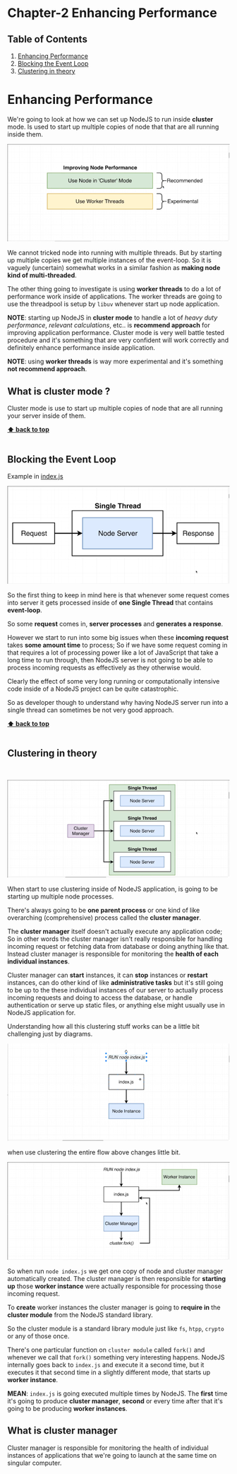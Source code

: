 # Chapter-2 Enhancing Performance

## Table of Contents
1. [Enhancing Performance](#enhancing-performance)
2. [Blocking the Event Loop](#blocking-the-event-loop)
3. [Clustering in theory](#clustering-in-theory)


# Enhancing Performance

We're going to look at how we can set up NodeJS to run inside **cluster** mode.
Is used to start up multiple copies of node that that are all running inside
them.

![chapter-2-1.png](images/chapter-2-1.png "enhancing performance")

We cannot tricked node into running with multiple threads. But by starting up
multiple copies we get multiple instances of the event-loop. So it is vaguely
(uncertain) somewhat works in a similar fashion as **making node kind of
multi-threaded**.

The other thing going to investigate is using **worker threads** to do a lot of
performance work inside of applications. The worker threads are going to use the
threadpool is setup by `libuv` whenever start up node application.

**NOTE**: starting up NodeJS in **cluster mode** to handle a lot of *heavy duty
performance*,  *relevant calculations*, etc.. is **recommend approach** for
improving application performance. Cluster mode is very well battle tested
procedure  and it's something that are very confident will work correctly and
definitely enhance performance inside application.

**NOTE**: using **worker threads** is way more experimental and it's something
**not recommend approach**.


## What is cluster mode ?

Cluster mode is use to start up multiple copies of node that are all running
your server inside of them.

**[⬆ back to top](#table-of-contents)**
<br/>
<br/>

## Blocking the Event Loop

Example in [index.js](./../example/index.js)

![chapter-2-2.png](images/chapter-2-2.png "Single thread")

So the first thing to keep in mind here is that whenever some request comes into
server it gets processed inside of **one Single Thread** that contains
**event-loop**.

So some **request** comes in, **server processes** and **generates a response**.

However we start to run into some big issues when these **incoming request**
takes **some amount time** to process; So if we have some request coming in that
requires a lot of processing power like a lot of JavaScript that take a long
time to run through, then NodeJS server is not going to be able to process
incoming requests as effectively as they otherwise would.

Clearly the effect of some very long running or computationally intensive code
inside of a NodeJS project can be quite catastrophic.

So as developer though to understand why having NodeJS server run into a single
thread can sometimes be not very good approach.

**[⬆ back to top](#table-of-contents)**
<br/>
<br/>

## Clustering in theory
<br/>

![chapter-2-3.png](images/chapter-2-3.png "clustering in theory")

When start to use clustering inside of NodeJS application, is going to be
starting up multiple node processes.

There's always going to be **one parent process** or one kind of like
overarching (comprehensive) process called the **cluster manager**.

The **cluster manager** itself doesn't actually execute any application code; So
in other words the cluster manager isn't really responsible for handling
incoming request or fetching data from database or doing anything like that.
Instead cluster manager is responsible for monitoring the **health of each
individual instances**.

Cluster manager can **start** instances, it can **stop** instances or
**restart** instances, can do other kind of like **administrative tasks** but
it's still going to be up to the these individual instances of our server to
actually process incoming requests and doing to access the database, or handle
authentication or serve up static files, or anything else might usually use in
NodeJS application for.

Understanding how all this clustering stuff works can be a little bit
challenging just by diagrams.

![chapter-2-4.png](images/chapter-2-4.png "clustering in theory")

when use clustering the entire flow above changes little bit.

![chapter-2-5.png](images/chapter-2-5.png "clustering in theory")

So when run `node index.js` we get one copy of node and cluster manager
automatically created. The cluster manager is then responsible for **starting
up** those **worker instance** were actually responsible for processing those
incoming request.

To **create** worker instances the cluster manager is going to **require in**
the **cluster module** from the NodeJS standard library.

So the cluster module is a standard library module just like `fs`, `htpp`,
`crypto` or any of those once.

There's one particular function on `cluster module` called `fork()` and whenever
we call that `fork()` something very interesting happens. NodeJS internally goes
back to `index.js` and execute it a second time, but it executes it that second
time in a slightly different mode, that starts up **worker instance**.

**MEAN**: `index.js` is going executed multiple times by NodeJS. The **first**
time it's going to produce **cluster manager**, **second** or every time after
that it's going to be producing **worker instances**.




## What is cluster manager

Cluster manager is responsible for monitoring the health of individual instances
of applications that we're going to launch at the same time on singular
computer.
